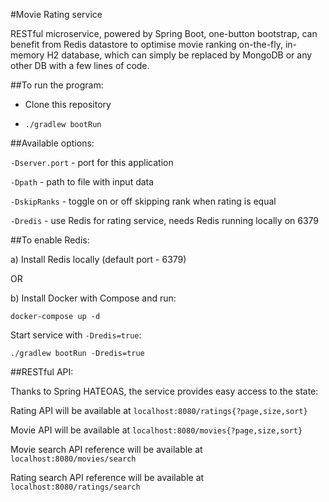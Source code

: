#Movie Rating service

RESTful microservice, powered by Spring Boot, one-button bootstrap, can benefit from Redis datastore to optimise movie ranking on-the-fly, in-memory H2 database, which can simply be replaced by MongoDB or any other DB with a few lines of code. 

##To run the program:

- Clone this repository

- `./gradlew bootRun`

##Available options:

`-Dserver.port` - port for this application

`-Dpath` - path to file with input data

`-DskipRanks` - toggle on or off skipping rank when rating is equal

`-Dredis` - use Redis for rating service, needs Redis running locally on 6379

##To enable Redis:

a) Install Redis locally (default port - 6379)

OR 

b) Install Docker with Compose and run:

`docker-compose up -d`

Start service with `-Dredis=true`:

`./gradlew bootRun -Dredis=true`


##RESTful API:

Thanks to Spring HATEOAS, the service provides easy access to the state:

Rating API will be available at `localhost:8080/ratings{?page,size,sort}`

Movie API will be available at `localhost:8080/movies{?page,size,sort}`

Movie search API reference will be available at `localhost:8080/movies/search`

Rating search API reference will be available at `localhost:8080/ratings/search`
